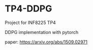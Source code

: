 # TP4-DDPG
Project for INF8225 TP4

DDPG implementation with pytorch

paper: https://arxiv.org/abs/1509.02971
